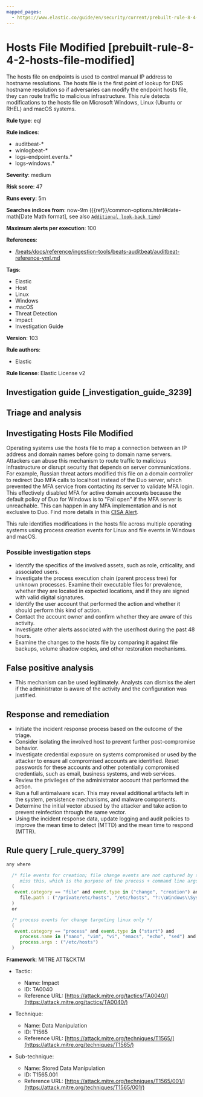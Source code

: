 ```yaml
---
mapped_pages:
  - https://www.elastic.co/guide/en/security/current/prebuilt-rule-8-4-2-hosts-file-modified.html
---
```


# Hosts File Modified [prebuilt-rule-8-4-2-hosts-file-modified]

The hosts file on endpoints is used to control manual IP address to hostname resolutions. The hosts file is the first point of lookup for DNS hostname resolution so if adversaries can modify the endpoint hosts file, they can route traffic to malicious infrastructure. This rule detects modifications to the hosts file on Microsoft Windows, Linux (Ubuntu or RHEL) and macOS systems.

**Rule type**: eql

**Rule indices**:

* auditbeat-*
* winlogbeat-*
* logs-endpoint.events.*
* logs-windows.*

**Severity**: medium

**Risk score**: 47

**Runs every**: 5m

**Searches indices from**: now-9m ({{ref}}/common-options.html#date-math[Date Math format], see also [`Additional look-back time`](docs-content://solutions/security/detect-and-alert/create-detection-rule.md#rule-schedule))

**Maximum alerts per execution**: 100

**References**:

* [/beats/docs/reference/ingestion-tools/beats-auditbeat/auditbeat-reference-yml.md](beats://reference/auditbeat/auditbeat-reference-yml.md)

**Tags**:

* Elastic
* Host
* Linux
* Windows
* macOS
* Threat Detection
* Impact
* Investigation Guide

**Version**: 103

**Rule authors**:

* Elastic

**Rule license**: Elastic License v2

## Investigation guide [_investigation_guide_3239]

## Triage and analysis

## Investigating Hosts File Modified

Operating systems use the hosts file to map a connection between an IP address and domain names before going to domain name servers. Attackers can abuse this mechanism to route traffic to malicious infrastructure or disrupt security that depends on server communications. For example, Russian threat actors modified this file on a domain controller to redirect Duo MFA calls to localhost instead of the Duo server, which prevented the MFA service from contacting its server to validate MFA login. This effectively disabled MFA for active domain accounts because the default policy of Duo for Windows is to "Fail open" if the MFA server is unreachable. This can happen in any MFA implementation and is not exclusive to Duo. Find more details in this [CISA Alert](https://www.cisa.gov/uscert/ncas/alerts/aa22-074a).

This rule identifies modifications in the hosts file across multiple operating systems using process creation events for Linux and file events in Windows and macOS.

### Possible investigation steps

- Identify the specifics of the involved assets, such as role, criticality, and associated users.
- Investigate the process execution chain (parent process tree) for unknown processes. Examine their executable files for prevalence, whether they are located in expected locations, and if they are signed with valid digital signatures.
- Identify the user account that performed the action and whether it should perform this kind of action.
- Contact the account owner and confirm whether they are aware of this activity.
- Investigate other alerts associated with the user/host during the past 48 hours.
- Examine the changes to the hosts file by comparing it against file backups, volume shadow copies, and other restoration mechanisms.

## False positive analysis

- This mechanism can be used legitimately. Analysts can dismiss the alert if the administrator is aware of the activity and the configuration was justified.

## Response and remediation

- Initiate the incident response process based on the outcome of the triage.
- Consider isolating the involved host to prevent further post-compromise behavior.
- Investigate credential exposure on systems compromised or used by the attacker to ensure all compromised accounts are identified. Reset passwords for these accounts and other potentially compromised credentials, such as email, business systems, and web services.
- Review the privileges of the administrator account that performed the action.
- Run a full antimalware scan. This may reveal additional artifacts left in the system, persistence mechanisms, and malware components.
- Determine the initial vector abused by the attacker and take action to prevent reinfection through the same vector.
- Using the incident response data, update logging and audit policies to improve the mean time to detect (MTTD) and the mean time to respond (MTTR).

## Rule query [_rule_query_3799]

```js
any where

  /* file events for creation; file change events are not captured by some of the included sources for linux and so may
     miss this, which is the purpose of the process + command line args logic below */
  (
   event.category == "file" and event.type in ("change", "creation") and
     file.path : ("/private/etc/hosts", "/etc/hosts", "?:\\Windows\\System32\\drivers\\etc\\hosts")
  )
  or

  /* process events for change targeting linux only */
  (
   event.category == "process" and event.type in ("start") and
     process.name in ("nano", "vim", "vi", "emacs", "echo", "sed") and
     process.args : ("/etc/hosts")
  )
```

**Framework**: MITRE ATT&CKTM

* Tactic:

    * Name: Impact
    * ID: TA0040
    * Reference URL: [https://attack.mitre.org/tactics/TA0040/](https://attack.mitre.org/tactics/TA0040/)

* Technique:

    * Name: Data Manipulation
    * ID: T1565
    * Reference URL: [https://attack.mitre.org/techniques/T1565/](https://attack.mitre.org/techniques/T1565/)

* Sub-technique:

    * Name: Stored Data Manipulation
    * ID: T1565.001
    * Reference URL: [https://attack.mitre.org/techniques/T1565/001/](https://attack.mitre.org/techniques/T1565/001/)



